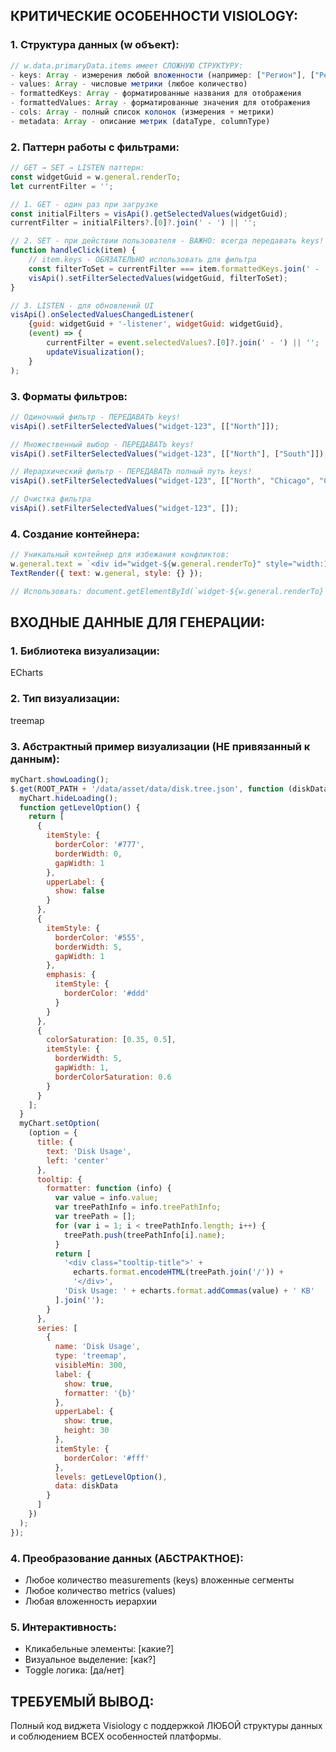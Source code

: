 ## КРИТИЧЕСКИЕ ОСОБЕННОСТИ VISIOLOGY:

### 1. Структура данных (w объект):
```javascript
// w.data.primaryData.items имеет СЛОЖНУЮ СТРУКТУРУ:
- keys: Array - измерения любой вложенности (например: ["Регион"], ["Регион", "Город"], ["Регион", "Город", "Клиент"])
- values: Array - числовые метрики (любое количество)
- formattedKeys: Array - форматированные названия для отображения
- formattedValues: Array - форматированные значения для отображения  
- cols: Array - полный список колонок (измерения + метрики)
- metadata: Array - описание метрик (dataType, columnType)
```

### 2. Паттерн работы с фильтрами:
```javascript
// GET → SET → LISTEN паттерн:
const widgetGuid = w.general.renderTo;
let currentFilter = '';

// 1. GET - один раз при загрузке
const initialFilters = visApi().getSelectedValues(widgetGuid);
currentFilter = initialFilters?.[0]?.join(' - ') || '';

// 2. SET - при действии пользователя - ВАЖНО: всегда передавать keys!
function handleClick(item) {
    // item.keys - ОБЯЗАТЕЛЬНО использовать для фильтра
    const filterToSet = currentFilter === item.formattedKeys.join(' - ') ? [] : [item.keys];
    visApi().setFilterSelectedValues(widgetGuid, filterToSet);
}

// 3. LISTEN - для обновлений UI
visApi().onSelectedValuesChangedListener(
    {guid: widgetGuid + '-listener', widgetGuid: widgetGuid},
    (event) => {
        currentFilter = event.selectedValues?.[0]?.join(' - ') || '';
        updateVisualization();
    }
);
```

### 3. Форматы фильтров:
```javascript
// Одиночный фильтр - ПЕРЕДАВАТЬ keys!
visApi().setFilterSelectedValues("widget-123", [["North"]]);

// Множественный выбор - ПЕРЕДАВАТЬ keys!
visApi().setFilterSelectedValues("widget-123", [["North"], ["South"]]);

// Иерархический фильтр - ПЕРЕДАВАТЬ полный путь keys!
visApi().setFilterSelectedValues("widget-123", [["North", "Chicago", "Customer1"]]);

// Очистка фильтра
visApi().setFilterSelectedValues("widget-123", []);
```

### 4. Создание контейнера:
```javascript
// Уникальный контейнер для избежания конфликтов:
w.general.text = `<div id="widget-${w.general.renderTo}" style="width:100%; height:100%;"></div>`;
TextRender({ text: w.general, style: {} });

// Использовать: document.getElementById(`widget-${w.general.renderTo}`)
```

## ВХОДНЫЕ ДАННЫЕ ДЛЯ ГЕНЕРАЦИИ:

### 1. Библиотека визуализации:
ECharts

### 2. Тип визуализации:
treemap

### 3. Абстрактный пример визуализации (НЕ привязанный к данным):
```javascript
myChart.showLoading();
$.get(ROOT_PATH + '/data/asset/data/disk.tree.json', function (diskData) {
  myChart.hideLoading();
  function getLevelOption() {
    return [
      {
        itemStyle: {
          borderColor: '#777',
          borderWidth: 0,
          gapWidth: 1
        },
        upperLabel: {
          show: false
        }
      },
      {
        itemStyle: {
          borderColor: '#555',
          borderWidth: 5,
          gapWidth: 1
        },
        emphasis: {
          itemStyle: {
            borderColor: '#ddd'
          }
        }
      },
      {
        colorSaturation: [0.35, 0.5],
        itemStyle: {
          borderWidth: 5,
          gapWidth: 1,
          borderColorSaturation: 0.6
        }
      }
    ];
  }
  myChart.setOption(
    (option = {
      title: {
        text: 'Disk Usage',
        left: 'center'
      },
      tooltip: {
        formatter: function (info) {
          var value = info.value;
          var treePathInfo = info.treePathInfo;
          var treePath = [];
          for (var i = 1; i < treePathInfo.length; i++) {
            treePath.push(treePathInfo[i].name);
          }
          return [
            '<div class="tooltip-title">' +
              echarts.format.encodeHTML(treePath.join('/')) +
              '</div>',
            'Disk Usage: ' + echarts.format.addCommas(value) + ' KB'
          ].join('');
        }
      },
      series: [
        {
          name: 'Disk Usage',
          type: 'treemap',
          visibleMin: 300,
          label: {
            show: true,
            formatter: '{b}'
          },
          upperLabel: {
            show: true,
            height: 30
          },
          itemStyle: {
            borderColor: '#fff'
          },
          levels: getLevelOption(),
          data: diskData
        }
      ]
    })
  );
});
```

### 4. Преобразование данных (АБСТРАКТНОЕ):

- Любое количество measurements (keys) вложенные сегменты
- Любое количество metrics (values)
- Любая вложенность иерархии

### 5. Интерактивность:
- Кликабельные элементы: [какие?]
- Визуальное выделение: [как?]
- Toggle логика: [да/нет]

## ТРЕБУЕМЫЙ ВЫВОД:
Полный код виджета Visiology с поддержкой ЛЮБОЙ структуры данных и соблюдением ВСЕХ особенностей платформы.
